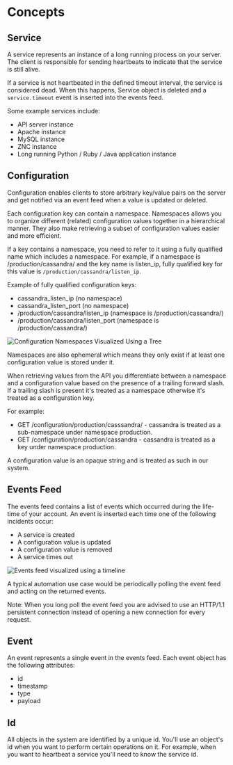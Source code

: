 # Concepts

## Service

A service represents an instance of a long running process on your server.
The client is responsible for sending heartbeats to indicate that the service is
still alive.

If a service is not heartbeated in the defined timeout interval, the
service is considered dead. When this happens, Service object is deleted
and a `service.timeout` event is inserted into the events feed.

Some example services include:

* API server instance
* Apache instance
* MySQL instance
* ZNC instance
* Long running Python / Ruby / Java application instance

## Configuration

Configuration enables clients to store arbitrary key/value pairs on the
server and get notified via an event feed when a value is updated or
deleted.

Each configuration key can contain a namespace. Namespaces allows you to
organize different (related) configuration values together in a hierarchical
manner. They also make retrieving a subset of configuration values easier
and more efficient.

If a key contains a namespace, you need to refer to it using a fully qualified
name which includes a namespace. For example, if a namespace is
/production/cassandra/ and the key name is listen_ip, fully qualified key
for this value is `/production/cassandra/listen_ip`.

Example of fully qualified configuration keys:

* cassandra_listen_ip (no namespace)
* cassandra_listen_port (no namespace)
* /production/cassandra/listen_ip (namespace is /production/cassandra/)
* /production/cassandra/listen_port (namespace is /production/cassandra/)

![Configuration Namespaces Visualized Using a Tree](/img/configuration_namespaces_tree_visualization.png)

Namespaces are also ephemeral which means they only exist if at least one
configuration value is stored under it.

When retrieving values from the API you differentiate between a namespace and
a configuration value based on the presence of a trailing forward slash. If a
trailing slash is present it's treated as a namespace otherwise it's treated 
as a configuration key.

For example:

* GET /configuration/production/casssandra/ - cassandra is treated as a
sub-namespace under namespace production.
* GET /configuration/production/cassandra - cassandra is treated as a key under
namespace production.

A configuration value is an opaque string and is treated as such in our
system.

## Events Feed

The events feed contains a list of events which occurred during the life-
time of your account. An event is inserted each time one of the following
incidents occur:

* A service is created
* A configuration value is updated
* A configuration value is removed
* A service times out

![Events feed visualized using a timeline](/img/events_feed_timeline_visualization.png)

A typical automation use case would be periodically polling the event feed
and acting on the returned events.

Note: When you long poll the event feed you are advised to use an HTTP/1.1
persistent connection instead of opening a new connection for every request.

## Event

An event represents a single event in the events feed. Each event object
has the following attributes:

* id
* timestamp
* type
* payload

## Id

All objects in the system are identified by a unique id. You'll use an
object's id when you want to perform certain operations on it. For example,
when you want to heartbeat a service you'll need to know the service id.
